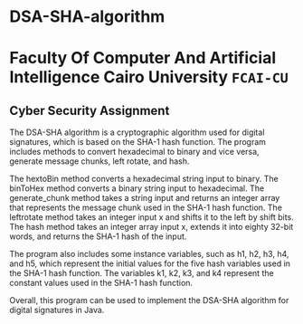 # DSA-SHA-algorithm

# Faculty Of Computer And Artificial Intelligence Cairo University `FCAI-CU`

## Cyber Security Assignment


The DSA-SHA algorithm is a cryptographic algorithm used for digital signatures, which is based on the SHA-1 hash function. The program includes methods to convert hexadecimal to binary and vice versa, generate message chunks, left rotate, and hash.


The hextoBin method converts a hexadecimal string input to binary. The binToHex method converts a binary string input to hexadecimal. The generate_chunk method takes a string input and returns an integer array that represents the message chunk used in the SHA-1 hash function. The leftrotate method takes an integer input x and shifts it to the left by shift bits. The hash method takes an integer array input x, extends it into eighty 32-bit words, and returns the SHA-1 hash of the input.

The program also includes some instance variables, such as h1, h2, h3, h4, and h5, which represent the initial values for the five hash variables used in the SHA-1 hash function. The variables k1, k2, k3, and k4 represent the constant values used in the SHA-1 hash function.

Overall, this program can be used to implement the DSA-SHA algorithm for digital signatures in Java.
